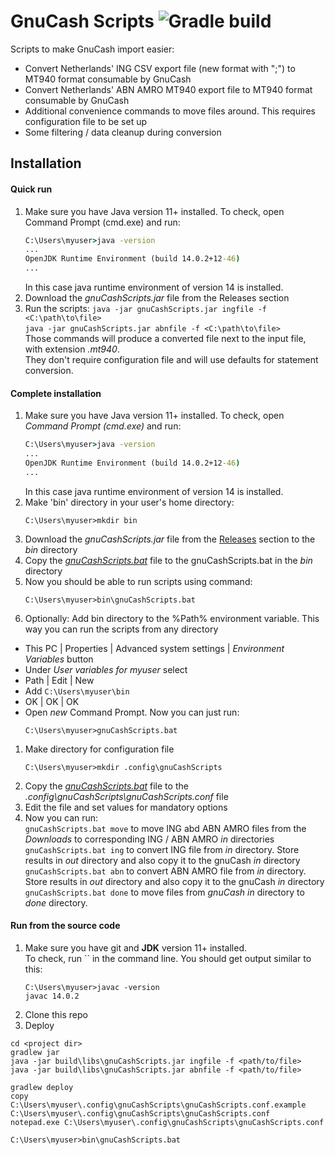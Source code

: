 # GnuCash Scripts ![Gradle build](https://github.com/yuri256/gnuCashScripts/workflows/Java%20CI%20with%20Gradle/badge.svg?branch=main)
Scripts to make GnuCash import easier:
 - Convert Netherlands' ING CSV export file (new format with ";") to MT940 format consumable by GnuCash
 - Convert Netherlands' ABN AMRO MT940 export file to MT940 format consumable by GnuCash
 - Additional convenience commands to move files around. This requires configuration file to be set up
 - Some filtering / data cleanup during conversion

## Installation

#### Quick run
1. Make sure you have Java version 11+ installed. To check, open Command Prompt (cmd.exe) and run:
    ```cmd
    C:\Users\myuser>java -version
    ...
    OpenJDK Runtime Environment (build 14.0.2+12-46)
    ...
    ```
    In this case java runtime environment of version 14 is installed.
2. Download the *gnuCashScripts.jar* file from the Releases section
3. Run the scripts: 
   ```java -jar gnuCashScripts.jar ingfile -f <C:\path\to\file>```  
   ```java -jar gnuCashScripts.jar abnfile -f <C:\path\to\file>```  
   Those commands will produce a converted file next to the input file, with extension *.mt940*.  
   They don't require configuration file and will use defaults for statement conversion.

#### Complete installation
1. Make sure you have Java version 11+ installed. To check, open *Command Prompt (cmd.exe)* and run:
    ```cmd
    C:\Users\myuser>java -version
    ...
    OpenJDK Runtime Environment (build 14.0.2+12-46)
    ...
    ```
    In this case java runtime environment of version 14 is installed.
1. Make 'bin' directory in your user's home directory:
    ```
    C:\Users\myuser>mkdir bin
    ```
1. Download the *gnuCashScripts.jar* file from the [Releases](https://github.com/yuri256/GnuCashScripts/releases) section to the *bin* directory
1. Copy the [*gnuCashScripts.bat*](https://github.com/yuri256/GnuCashScripts/blob/main/deployment/gnuCashScripts.bat) file to the gnuCashScripts.bat in the *bin* directory
1. Now you should be able to run scripts using command:
    ```
    C:\Users\myuser>bin\gnuCashScripts.bat
    ```
1. Optionally: Add bin directory to the %Path% environment variable. This way you can run the scripts from any directory
  - This PC | Properties | Advanced system settings | *Environment Variables* button
  - Under *User variables for myuser* select
  - Path | Edit | New
  - Add `C:\Users\myuser\bin`
  - OK | OK | OK
  - Open *new* Command Prompt. Now you can just run: 
    ```
    C:\Users\myuser>gnuCashScripts.bat
    ```
1. Make directory for configuration file
    ```
    C:\Users\myuser>mkdir .config\gnuCashScripts  
    ```
1. Copy the [*gnuCashScripts.bat*](https://github.com/yuri256/GnuCashScripts/blob/main/conf/gnuCashScripts.conf.example) file to the *.config\gnuCashScripts\gnuCashScripts.conf* file
1. Edit the file and set values for mandatory options
1. Now you can run:  
```gnuCashScripts.bat move``` to move ING abd ABN AMRO files from the *Downloads* to corresponding ING / ABN AMRO *in* directories    
```gnuCashScripts.bat ing```  to convert ING file from *in* directory. Store results in *out* directory and also copy it to the gnuCash *in* directory   
```gnuCashScripts.bat abn```  to convert ABN AMRO file from *in* directory. Store results in *out* directory and also copy it to the gnuCash *in* directory  
```gnuCashScripts.bat done``` to move files from *gnuCash* *in* directory to *done* directory.  


#### Run from the source code
 1. Make sure you have git and **JDK** version 11+ installed.  
    To check, run `` in the command line. You should get output similar to this:
    ```
    C:\Users\myuser>javac -version
    javac 14.0.2
    ```
2. Clone this repo
3. Deploy
```
cd <project dir>
gradlew jar
java -jar build\libs\gnuCashScripts.jar ingfile -f <path/to/file>
java -jar build\libs\gnuCashScripts.jar abnfile -f <path/to/file>

gradlew deploy
copy C:\Users\myuser\.config\gnuCashScripts\gnuCashScripts.conf.example C:\Users\myuser\.config\gnuCashScripts\gnuCashScripts.conf
notepad.exe C:\Users\myuser\.config\gnuCashScripts\gnuCashScripts.conf

C:\Users\myuser>bin\gnuCashScripts.bat
```  

